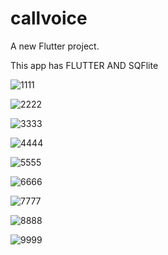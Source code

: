 # callvoice

A new Flutter project.

This app has FLUTTER AND SQFlite 


![1111](https://github.com/alihanK/callvoiceapp/assets/82571528/d4597593-284a-4ca3-b1e5-43a860b46f5c)


![2222](https://github.com/alihanK/callvoiceapp/assets/82571528/048a2537-68a2-4075-89a3-b6d4907b1e73)


![3333](https://github.com/alihanK/callvoiceapp/assets/82571528/22bbbfbd-1c35-4a11-a4ac-032f71a677ee)


![4444](https://github.com/alihanK/callvoiceapp/assets/82571528/d9365fe4-e63f-44aa-81fa-e1a5414edf9b)


![5555](https://github.com/alihanK/callvoiceapp/assets/82571528/0639b4c9-b5a6-47f1-9bfa-e83d0a190d73)


![6666](https://github.com/alihanK/callvoiceapp/assets/82571528/0ef8676f-02a0-4f25-bb28-98976a4cfe44)


![7777](https://github.com/alihanK/callvoiceapp/assets/82571528/bbb4642b-d8d2-4639-96a5-9fce8c70c28f)

![8888](https://github.com/alihanK/callvoiceapp/assets/82571528/110fcf89-41b8-4be9-8200-a9cd5581b7a9)

![9999](https://github.com/alihanK/callvoiceapp/assets/82571528/ea31e227-abaa-46ea-898c-6422e5db1d97)
